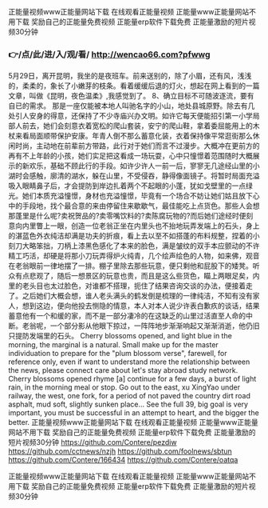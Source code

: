 
正能量视频www正能量网站下载 在线观看正能量视频 正能量www正能量网站不用下载 奖励自己的正能量免费视频 正能量erp软件下载免费 正能量激励的短片视频30分钟




### 👉/点/此/进/入/观/看/ http://wencao66.com?pfwwg




5月29日，离开昆明，我坐的是夜班车。前来送别的，除了小眉，还有风，浅浅的，柔柔的，象长了小嫩芽的枝条。看着缓缓后退的灯火，想起在网上看到的一篇文章，叫做《昆明，夜色温柔》,我感觉到了。
	8、确立目标不可随波逐流，要有自已的需求。
那是一座仅能被本地人叫驰名字的小山，地处县城原野。除去有几处引人安身的得意，还保持了不少寺庙兴办文明。如许它每天便能招引第一小学局部人前去，她们会刻意衣着宽松的爬山套装，安宁的爬山鞋，拿着委屈能用上的木杖来看局面顺带保护安康。年青人倒不那么蓄意化装，衣着保持像平常逛街那么休闲时尚，主动地在前辈前方带路，此行对于她们而言不过漫步。大概冲在更前方的再有不上年龄的小孩，她们实足把这看成一场玩耍，心中只憧憬着范围随时大概展示的新欢乐，基础不顾此行的手段。如许少许人一前一后，寥寥无几途经山里的小湖时会感触，廓清的湖水，躲在山里，不受侵吞，静得像面镜子。将暂时局面充溢吸入眼睛鼻子后，才会提防到岸边扎着两个不起眼的小蓬，犹如戈壁里的一点绿光。她们本质充溢憧憬，身材也充溢憧憬，毕竟有一个场合不妨让她们姑且放下心中的手段地，找个最合意的来由停留住来歇歇气，最佳能吃上点货色。那些人会想那蓬里是什么呢?卖祝贺品的?卖零嘴饮料的?卖陈腐玩物的?而后她们途经时便刻意向内里瞥上一眼，创造一位老翁正坐在内里头也不抬地玩弄发端上的石头，身上的湛蓝色外衣纯洁却满是功夫的折痕，看上去以至不如搭蓬的布料规整，捏着的小刻刀大略笨拙，刀柄上漆黑色感化了本来的脸色，满是皱纹的双手本应颤动的不许精工巧活，却硬是将那小刀玩弄得炉火纯青，几个绘声绘色的人物，如来佛，观音在老翁眼前一律地摆了一排。棚子里除去那些玩意，便只剩他和屁股下的矮凳。听众有点悲观了，随后一想景区的玩意也贵，而且是这么些货色，瞄上两眼足矣，内里的老头目也太过脸色，对谁都不搭理，扼住了结果咨询交谈的办法，便接着走了。之后她们大概会想，谁人老头满头的鹤发倒是梳理的一律纯洁，不知有没有家人，想到这边，便向他投去恻隐的情意，本人对本人说少许表白歉疚的谈话，结果蓄意他有一个和缓的家，而不是一部分凄冷的在这缺乏的山里过活直至人命的中断。老翁呢，一个部分影从他眼下掠过，一阵阵地步渐渐响起又渐渐消逝，他仍旧只提防发端里的石头。
Cherry blossoms opened, and light blue in the morning, the marginal is a natural.
Small make up for the master individuation to prepare for the "plum blossom verse", farewell, for reference only, even if want to understand more the relationship between the news, please connect care about let's stay abroad study network.
Cherry blossoms opened rhyme [a] continue for a few days, a burst of light rain, in the morning meal or stop.
Go out to the east, xu XingYao under railway, the west, one fork, for a period of not paved the country dirt road asphalt, mud soft, slightly sunken place...
See the full
39, big goal is very important, you must be successful in an attempt to heart, and the bigger the better.
正能量视频www正能量网站下载 在线观看正能量视频 正能量www正能量网站不用下载 奖励自己的正能量免费视频 正能量erp软件下载免费 正能量激励的短片视频30分钟 https://github.com/Contere/pezdiw
https://github.com/cctnews/nzjh
https://github.com/foolnews/sbtun
https://github.com/Contere/166434
https://github.com/Contere/oatqa





正能量视频www正能量网站下载 在线观看正能量视频 正能量www正能量网站不用下载 奖励自己的正能量免费视频 正能量erp软件下载免费 正能量激励的短片视频30分钟
